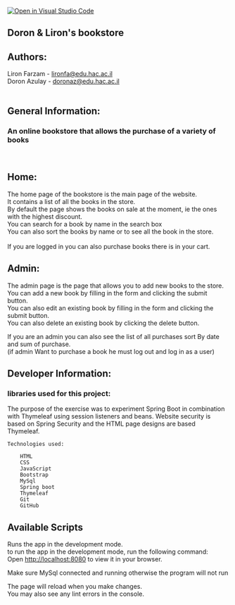 [![Open in Visual Studio Code](https://classroom.github.com/assets/open-in-vscode-c66648af7eb3fe8bc4f294546bfd86ef473780cde1dea487d3c4ff354943c9ae.svg)](https://classroom.github.com/online_ide?assignment_repo_id=7947930&assignment_repo_type=AssignmentRepo)

<h2>Doron & Liron's bookstore<h2/>

## Authors:
Liron Farzam - lironfa@edu.hac.ac.il <br>
Doron Azulay - doronaz@edu.hac.ac.il <br>
<br>


## General Information:
<h3>
An online bookstore that allows the purchase of a variety of books
</h3><br>

<h2>Home:</h2>

The home page of the bookstore is the main page of the website.<br>
It contains a list of all the books in the store.<br>
By default the page shows the books on sale at the moment, ie the ones with the highest discount.<br>
You can search for a book by name in the search box<br>
You can also sort the books by name or to see all the book in the store.<br>
<br>
If you are logged in you can also purchase books there is in your cart.<br>


<h2>Admin:</h2>
<p>
The admin page is the page that allows you to add new books to the store.<br>
You can add a new book by filling in the form and clicking the submit button.<br>
You can also edit an existing book by filling in the form and clicking the submit button.<br>
You can also delete an existing book by clicking the delete button.<br>

If you are an admin you can also see the list of all purchases sort By date and sum of purchase.<br>
(if admin Want to purchase a book he must log out and log in as a user)<br>
</p>


<h2>Developer Information:</h2>

### libraries used for this project:

The purpose of the exercise was to experiment Spring Boot in combination
with Thymeleaf using session listeners and beans.
Website security is based on Spring Security
and the HTML page designs are based Thymeleaf.


    Technologies used:
    
        HTML
        CSS
        JavaScript
        Bootstrap
        MySql
        Spring boot
        Thymeleaf
        Git
        GitHub

## Available Scripts


Runs the app in the development mode.\
to run the app in the development mode, run the following command: \
Open [http://localhost:8080](http://localhost:8080) to view it in your browser.

Make sure MySql connected and running otherwise the program will not run 

The page will reload when you make changes.\
You may also see any lint errors in the console.


